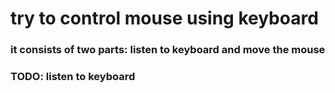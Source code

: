 # try to control mouse using keyboard

### it consists of two parts: listen to keyboard and move the mouse

### TODO: listen to keyboard
